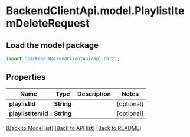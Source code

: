 # BackendClientApi.model.PlaylistItemDeleteRequest

## Load the model package
```dart
import 'package:BackendClientApi/api.dart';
```

## Properties
Name | Type | Description | Notes
------------ | ------------- | ------------- | -------------
**playlistId** | **String** |  | [optional] 
**playlistItemId** | **String** |  | [optional] 

[[Back to Model list]](../README.md#documentation-for-models) [[Back to API list]](../README.md#documentation-for-api-endpoints) [[Back to README]](../README.md)


